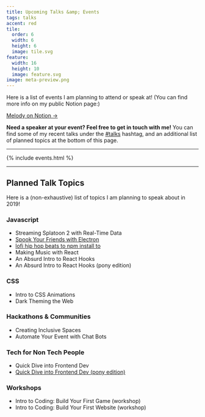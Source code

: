 ```yaml
---
title: Upcoming Talks &amp; Events
tags: talks
accent: red
tile:
  order: 6
  width: 6
  height: 6
  image: tile.svg
feature:
  width: 16
  height: 10
  image: feature.svg
image: meta-preview.png
---
```


<p class="lead">Here is a list of events I am planning to attend or speak at! (You can find more info on my public Notion page:)</p>

<a href="https://notion.melody.dev/" class="button uno" target="_blank" rel="noreferrer">Melody on Notion →</a>

**Need a speaker at your event? Feel free to get in touch with me!** You can find some of my recent talks under the <a href="/hashtag/talks" class="uno">#talks</a> hashtag, and an additional list of planned topics at the bottom of this page.

---

{% include events.html %}

---

## Planned Talk Topics

Here is a (non-exhaustive) list of topics I am planning to speak about in 2019!

### Javascript

- Streaming Splatoon 2 with Real-Time Data
- [Spook Your Friends with Electron](/spooky-electron)
- [lofi hip hop beats to npm install to](/lofi-npm)
- Making Music with React
- An Absurd Intro to React Hooks
- An Absurd Intro to React Hooks (pony edition)

### CSS

- Intro to CSS Animations
- Dark Theming the Web

### Hackathons &amp; Communities

- Creating Inclusive Spaces
- Automate Your Event with Chat Bots

### Tech for Non Tech People

- Quick Dive into Frontend Dev
- [Quick Dive into Frontend Dev (pony edition)](https://speakerdeck.com/pixely/how-equestria-was-made-building-efnws-website-by-pixely-number-ponydev-at-everfree-northwest-1)

### Workshops

- Intro to Coding: Build Your First Game (workshop)
- Intro to Coding: Build Your First Website (workshop)